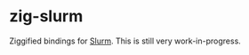 # zig-slurm

Ziggified bindings for [Slurm](https://github.com/SchedMD/slurm).
This is still very work-in-progress.
